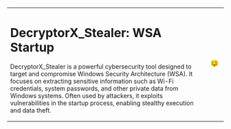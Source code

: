 <table>
  <tr>
    <td>
      <h1>DecryptorX_Stealer: WSA Startup</h1>
      <p>DecryptorX_Stealer is a powerful cybersecurity tool designed to target and compromise Windows Security Architecture (WSA). It focuses on extracting sensitive information such as Wi-Fi credentials, system passwords, and other private data from Windows systems. Often used by attackers, it exploits vulnerabilities in the startup process, enabling stealthy execution and data theft.</p>
    </td>
    <td style="vertical-align: middle; margin-top: 8px;">
      <img src="https://github.com/UjjwalSaini07/DecryptorX_Stealer/blob/main/ArdiunoCrack/assests/ReadmeAssests/HackerEmoji.png?raw=true" alt="Hacker Emoji">
    </td>
  </tr>
</table>
